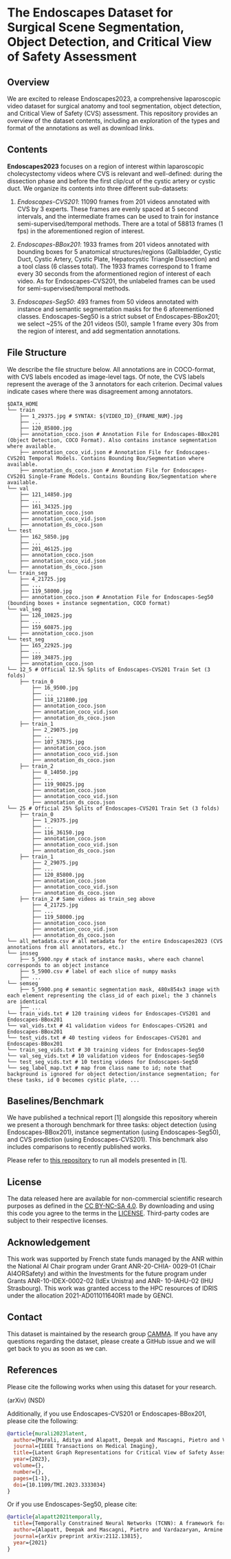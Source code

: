 # The Endoscapes Dataset for Surgical Scene Segmentation, Object Detection, and Critical View of Safety Assessment

## Overview
We are excited to release Endoscapes2023, a comprehensive laparoscopic video dataset for surgical anatomy and tool segmentation, object detection, and Critical View of Safety (CVS) assessment.
This repository provides an overview of the dataset contents, including an exploration of the types and format of the annotations as well as download links.

## Contents
**Endoscapes2023** focuses on a region of interest within laparoscopic cholecystectomy videos where CVS is relevant and well-defined: during the dissection phase and before the first clip/cut of the cystic artery or cystic duct. We organize its contents into three different sub-datasets:
1) _Endoscapes-CVS201_: 11090 frames from 201 videos annotated with CVS by 3 experts. These frames are evenly spaced at 5 second intervals, and the intermediate frames can be used to train for instance semi-supervised/temporal methods. There are a total of 58813 frames (1 fps) in the aforementioned region of interest.

2) _Endoscapes-BBox201_: 1933 frames from 201 videos annotated with bounding boxes for 5 anatomical structures/regions (Gallbladder, Cystic Duct, Cystic Artery, Cystic Plate, Hepatocystic Triangle Dissection) and a tool class (6 classes total). The 1933 frames correspond to 1 frame every 30 seconds from the aformentioned region of interest of each video. As for Endoscapes-CVS201, the unlabeled frames can be used for semi-supervised/temporal methods. 

3) _Endoscapes-Seg50_: 493 frames from 50 videos annotated with instance and semantic segmentation masks for the 6 aforementioned classes. Endoscapes-Seg50 is a strict subset of Endoscapes-BBox201; we select ~25% of the 201 videos (50), sample 1 frame every 30s from the region of interest, and add segmentation annotations.

## File Structure
We describe the file structure below. All annotations are in COCO-format, with CVS labels encoded as image-level tags. Of note, the CVS labels represent the average of the 3 annotators for each criterion. Decimal values indicate cases where there was disagreement among annotators.

```shell
$DATA_HOME
└── train
    ├── 1_29375.jpg # SYNTAX: ${VIDEO_ID}_{FRAME_NUM}.jpg
    ├── ...
    ├── 120_85800.jpg
    ├── annotation_coco.json # Annotation File for Endoscapes-BBox201 (Object Detection, COCO Format). Also contains instance segmentation where available.
    ├── annotation_coco_vid.json # Annotation File for Endoscapes-CVS201 Temporal Models. Contains Bounding Box/Segmentation where available.
    ├── annotation_ds_coco.json # Annotation File for Endoscapes-CVS201 Single-Frame Models. Contains Bounding Box/Segmentation where available.
└── val
    ├── 121_14850.jpg
    ├── ...
    ├── 161_34325.jpg
    ├── annotation_coco.json
    ├── annotation_coco_vid.json
    ├── annotation_ds_coco.json
└── test
    ├── 162_5850.jpg
    ├── ...
    ├── 201_46125.jpg
    ├── annotation_coco.json
    ├── annotation_coco_vid.json
    ├── annotation_ds_coco.json
└── train_seg
    ├── 4_21725.jpg
    ├── ...
    ├── 119_58000.jpg
    ├── annotation_coco.json # Annotation File for Endoscapes-Seg50 (bounding boxes + instance segmentation, COCO format)
└── val_seg
    ├── 126_10825.jpg
    ├── ...
    ├── 159_60875.jpg
    ├── annotation_coco.json
└── test_seg
    ├── 165_22925.jpg
    ├── ...
    ├── 189_34875.jpg
    ├── annotation_coco.json
└── 12_5 # Official 12.5% Splits of Endoscapes-CVS201 Train Set (3 folds)
    ├── train_0
        ├── 16_9500.jpg
        ├── ...
        ├── 118_121800.jpg
        ├── annotation_coco.json
        ├── annotation_coco_vid.json
        ├── annotation_ds_coco.json
    ├── train_1
        ├── 2_29075.jpg
        ├── ...
        ├── 107_57875.jpg
        ├── annotation_coco.json
        ├── annotation_coco_vid.json
        ├── annotation_ds_coco.json
    ├── train_2
        ├── 8_14050.jpg
        ├── ...
        ├── 119_90825.jpg
        ├── annotation_coco.json
        ├── annotation_coco_vid.json
        ├── annotation_ds_coco.json
└── 25 # Official 25% Splits of Endoscapes-CVS201 Train Set (3 folds)
    ├── train_0
        ├── 1_29375.jpg
        ├── ...
        ├── 116_36150.jpg
        ├── annotation_coco.json
        ├── annotation_coco_vid.json
        ├── annotation_ds_coco.json
    ├── train_1
        ├── 2_29075.jpg
        ├── ...
        ├── 120_85800.jpg
        ├── annotation_coco.json
        ├── annotation_coco_vid.json
        ├── annotation_ds_coco.json
    ├── train_2 # Same videos as train_seg above
        ├── 4_21725.jpg
        ├── ...
        ├── 119_58000.jpg
        ├── annotation_coco.json
        ├── annotation_coco_vid.json
        ├── annotation_ds_coco.json
└── all_metadata.csv # all metadata for the entire Endoscapes2023 (CVS annotations from all annotators, etc.)
└── insseg
    ├── 5_5900.npy # stack of instance masks, where each channel corresponds to an object instance
    ├── 5_5900.csv # label of each slice of numpy masks
    ├── ...
└── semseg
    ├── 5_5900.png # semantic segmentation mask, 480x854x3 image with each element representing the class_id of each pixel; the 3 channels are identical
    ├── ...
└── train_vids.txt # 120 training videos for Endoscapes-CVS201 and Endoscapes-BBox201
└── val_vids.txt # 41 validation videos for Endoscapes-CVS201 and Endoscapes-BBox201
└── test_vids.txt # 40 testing videos for Endoscapes-CVS201 and Endoscapes-BBox201
└── train_seg_vids.txt # 30 training videos for Endoscapes-Seg50
└── val_seg_vids.txt # 10 validation videos for Endoscapes-Seg50
└── test_seg_vids.txt # 10 testing videos for Endoscapes-Seg50
└── seg_label_map.txt # map from class name to id; note that background is ignored for object detection/instance segmentation; for these tasks, id 0 becomes cystic plate, ...
```

## Baselines/Benchmark

We have published a technical report [1] alongside this repository wherein we present a thorough benchmark for three tasks: object detection (using Endoscapes-BBox201), instance segmentation (using Endoscapes-Seg50), and CVS prediction (using Endoscapes-CVS201). This benchmark also includes comparisons to recently published works.

Please refer to [this repository](https://github.com/CAMMA-public/SurgLatentGraph/) to run all models presented in [1].

## License
The data released here are available for non-commercial scientific research purposes as defined in the [CC BY-NC-SA 4.0](https://creativecommons.org/licenses/by-nc-sa/4.0/). By downloading and using this code you agree to the terms in the [LICENSE](LICENSE). Third-party codes are subject to their respective licenses.

## Acknowledgement
This work was supported by French state funds managed by the ANR within the National AI Chair program under Grant ANR-20-CHIA-
0029-01 (Chair AI4ORSafety) and within the Investments for the future program under Grants ANR-10-IDEX-0002-02 (IdEx Unistra) and ANR-
10-IAHU-02 (IHU Strasbourg). This work was granted access to the HPC resources of IDRIS under the allocation 2021-AD011011640R1
made by GENCI.

## Contact
This dataset is maintained by the research group [CAMMA](http://camma.u-strasbg.fr). If you have any questions regarding the dataset, please create a GitHub issue and we will get back to you as soon as we can.

## References

Please cite the following works when using this dataset for your research.

(arXiv)
(NSD)

Additionally, if you use Endoscapes-CVS201 or Endoscapes-BBox201, please cite the following:
```bibtex
@article{murali2023latent,
  author={Murali, Aditya and Alapatt, Deepak and Mascagni, Pietro and Vardazaryan, Armine and Garcia, Alain and Okamoto, Nariaki and Mutter, Didier and Padoy, Nicolas},
  journal={IEEE Transactions on Medical Imaging},
  title={Latent Graph Representations for Critical View of Safety Assessment}, 
  year={2023},
  volume={},
  number={},
  pages={1-1},
  doi={10.1109/TMI.2023.3333034}
}
```

Or if you use Endoscapes-Seg50, please cite:
```bibtex
@article{alapatt2021temporally,
  title={Temporally Constrained Neural Networks (TCNN): A framework for semi-supervised video semantic segmentation},
  author={Alapatt, Deepak and Mascagni, Pietro and Vardazaryan, Armine and Garcia, Alain and Okamoto, Nariaki and Mutter, Didier and Marescaux, Jacques and Costamagna, Guido and Dallemagne, Bernard and Padoy, Nicolas},
  journal={arXiv preprint arXiv:2112.13815},
  year={2021}
}
```
